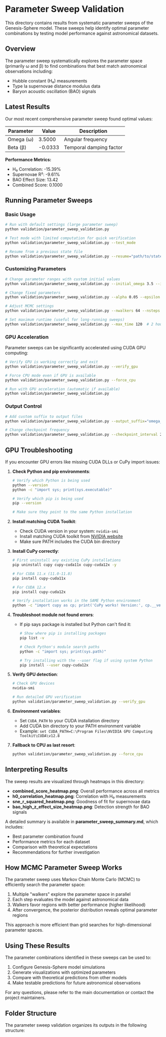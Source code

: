# Parameter Sweep Validation

This directory contains results from systematic parameter sweeps of the Genesis-Sphere model. These sweeps help identify optimal parameter combinations by testing model performance against astronomical datasets.

## Overview

The parameter sweep systematically explores the parameter space (primarily ω and β) to find combinations that best match astronomical observations including:
- Hubble constant (H₀) measurements
- Type Ia supernovae distance modulus data
- Baryon acoustic oscillation (BAO) signals

## Latest Results

Our most recent comprehensive parameter sweep found optimal values:

| Parameter | Value | Description |
|-----------|-------|-------------|
| Omega (ω) | 3.5000 | Angular frequency |
| Beta (β)  | -0.0333 | Temporal damping factor |

**Performance Metrics:**
- H₀ Correlation: -15.39%
- Supernovae R²: -9.61%
- BAO Effect Size: 13.42
- Combined Score: 0.1000

## Running Parameter Sweeps

### Basic Usage

```bash
# Run with default settings (large parameter sweep)
python validation/parameter_sweep_validation.py

# Test mode with limited computation for quick verification
python validation/parameter_sweep_validation.py --test_mode

# Resume from a previous state file
python validation/parameter_sweep_validation.py --resume="path/to/state_file.npz"
```

### Customizing Parameters

```bash
# Change parameter ranges with custom initial values
python validation/parameter_sweep_validation.py --initial_omega 3.5 --initial_beta -0.0333

# Change fixed parameters
python validation/parameter_sweep_validation.py --alpha 0.05 --epsilon 0.2

# Adjust MCMC settings
python validation/parameter_sweep_validation.py --nwalkers 64 --nsteps 10000 --nburn 2000

# Set maximum runtime (useful for long-running sweeps)
python validation/parameter_sweep_validation.py --max_time 120  # 2 hours
```

### GPU Acceleration

Parameter sweeps can be significantly accelerated using CUDA GPU computing:

```bash
# Verify GPU is working correctly and exit
python validation/parameter_sweep_validation.py --verify_gpu

# Force CPU mode even if GPU is available
python validation/parameter_sweep_validation.py --force_cpu

# Run with GPU acceleration (automatic if available)
python validation/parameter_sweep_validation.py
```

### Output Control

```bash
# Add custom suffix to output files
python validation/parameter_sweep_validation.py --output_suffix="omega_range_test"

# Change checkpoint frequency
python validation/parameter_sweep_validation.py --checkpoint_interval 200
```

## GPU Troubleshooting

If you encounter GPU errors like missing CUDA DLLs or CuPy import issues:

1. **Check Python and pip environments**:
   ```bash
   # Verify which Python is being used
   python --version
   python -c "import sys; print(sys.executable)"
   
   # Verify which pip is being used
   pip --version
   
   # Make sure they point to the same Python installation
   ```

2. **Install matching CUDA Toolkit**:
   - Check CUDA version in your system: `nvidia-smi`
   - Install matching CUDA toolkit from [NVIDIA website](https://developer.nvidia.com/cuda-toolkit-archive)
   - Make sure PATH includes the CUDA bin directory

3. **Install CuPy correctly**:
   ```bash
   # First uninstall any existing CuPy installations
   pip uninstall cupy cupy-cuda11x cupy-cuda12x -y
   
   # For CUDA 11.x (11.0-11.8)
   pip install cupy-cuda11x
   
   # For CUDA 12.x
   pip install cupy-cuda12x
   
   # Verify installation works in the SAME Python environment
   python -c "import cupy as cp; print('CuPy works! Version:', cp.__version__)"
   ```

4. **Troubleshoot module not found errors**:
   - If pip says package is installed but Python can't find it:
     ```bash
     # Show where pip is installing packages
     pip list -v
     
     # Check Python's module search paths
     python -c "import sys; print(sys.path)"
     
     # Try installing with the --user flag if using system Python
     pip install --user cupy-cuda12x
     ```

5. **Verify GPU detection**:
   ```bash
   # Check GPU devices
   nvidia-smi
   
   # Run detailed GPU verification
   python validation/parameter_sweep_validation.py --verify_gpu
   ```

6. **Environment variables**:
   - Set `CUDA_PATH` to your CUDA installation directory
   - Add CUDA bin directory to your PATH environment variable
   - Example: `set CUDA_PATH=C:\Program Files\NVIDIA GPU Computing Toolkit\CUDA\v12.8`

7. **Fallback to CPU as last resort**:
   ```bash
   python validation/parameter_sweep_validation.py --force_cpu
   ```

## Interpreting Results

The sweep results are visualized through heatmaps in this directory:

- **combined_score_heatmap.png**: Overall performance across all metrics
- **h0_correlation_heatmap.png**: Correlation with H₀ measurements
- **sne_r_squared_heatmap.png**: Goodness of fit for supernovae data
- **bao_high_z_effect_size_heatmap.png**: Detection strength for BAO signals

A detailed summary is available in **parameter_sweep_summary.md**, which includes:
- Best parameter combination found
- Performance metrics for each dataset
- Comparison with theoretical expectations
- Recommendations for further investigation

## How MCMC Parameter Sweep Works

The parameter sweep uses Markov Chain Monte Carlo (MCMC) to efficiently search the parameter space:

1. Multiple "walkers" explore the parameter space in parallel
2. Each step evaluates the model against astronomical data
3. Walkers favor regions with better performance (higher likelihood)
4. After convergence, the posterior distribution reveals optimal parameter regions

This approach is more efficient than grid searches for high-dimensional parameter spaces.

## Using These Results

The parameter combinations identified in these sweeps can be used to:

1. Configure Genesis-Sphere model simulations
2. Generate visualizations with optimized parameters
3. Compare with theoretical predictions from other models
4. Make testable predictions for future astronomical observations

For any questions, please refer to the main documentation or contact the project maintainers.

## Folder Structure

The parameter sweep validation organizes its outputs in the following structure:
